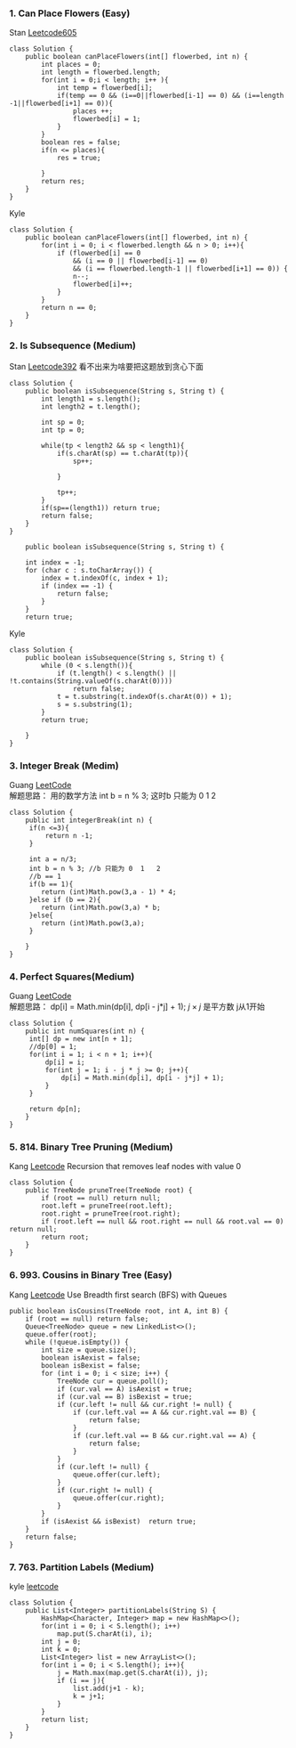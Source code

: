 ### 1. Can Place Flowers (Easy)
Stan
[Leetcode605](https://leetcode.com/problems/can-place-flowers/description/)

```
class Solution {
    public boolean canPlaceFlowers(int[] flowerbed, int n) {
        int places = 0;
        int length = flowerbed.length;
        for(int i = 0;i < length; i++ ){
            int temp = flowerbed[i];
            if(temp == 0 && (i==0||flowerbed[i-1] == 0) && (i==length -1||flowerbed[i+1] == 0)){
                places ++;
                flowerbed[i] = 1;
            }
        }
        boolean res = false;      
        if(n <= places){
            res = true;
            
        }
        return res;
    }
}
```

Kyle
```
class Solution {
    public boolean canPlaceFlowers(int[] flowerbed, int n) {
        for(int i = 0; i < flowerbed.length && n > 0; i++){
            if (flowerbed[i] == 0 
                && (i == 0 || flowerbed[i-1] == 0)
                && (i == flowerbed.length-1 || flowerbed[i+1] == 0)) {
                n--;
                flowerbed[i]++;
            }
        }
        return n == 0;
    }
}
```

### 2. Is Subsequence (Medium)
Stan
[Leetcode392](https://leetcode.com/problems/is-subsequence/submissions/)
看不出来为啥要把这题放到贪心下面
```
class Solution {
    public boolean isSubsequence(String s, String t) {
        int length1 = s.length();
        int length2 = t.length();
        
        int sp = 0;
        int tp = 0;
        
        while(tp < length2 && sp < length1){
            if(s.charAt(sp) == t.charAt(tp)){
                sp++;
                
            }
            
            tp++;
        }
        if(sp==(length1)) return true;
        return false;
    }
}

```
```
    public boolean isSubsequence(String s, String t) {

    int index = -1;
    for (char c : s.toCharArray()) {
        index = t.indexOf(c, index + 1);
        if (index == -1) {
            return false;
        }
    }
    return true;
```
Kyle

```
class Solution {
    public boolean isSubsequence(String s, String t) {
        while (0 < s.length()){
            if (t.length() < s.length() || !t.contains(String.valueOf(s.charAt(0))))
                return false;
            t = t.substring(t.indexOf(s.charAt(0)) + 1);
            s = s.substring(1);
        }
        return true;
        
    }
}
```
### 3. Integer Break (Medim)
Guang
[LeetCode](https://leetcode.com/problems/integer-break/description/) <br> 解题思路： 用的数学方法  int b = n % 3;  这时b 只能为 0  1   2 
```
class Solution {
    public int integerBreak(int n) {
     if(n <=3){
         return n -1; 
     }

     int a = n/3;
     int b = n % 3; //b 只能为 0  1   2 
     //b == 1
     if(b == 1){
        return (int)Math.pow(3,a - 1) * 4;
     }else if (b == 2){
        return (int)Math.pow(3,a) * b;
     }else{
        return (int)Math.pow(3,a);
     }

    }
}
```

### 4. Perfect Squares(Medium)
Guang
[LeetCode](https://leetcode.com/problems/perfect-squares/description/)  <br> 解题思路：  dp[i] = Math.min(dp[i], dp[i - j*j] + 1); $j \times j$ 是平方数 j从1开始
```
class Solution {
    public int numSquares(int n) {  
     int[] dp = new int[n + 1];
     //dp[0] = 1; 
     for(int i = 1; i < n + 1; i++){
         dp[i] = i;
         for(int j = 1; i - j * j >= 0; j++){
             dp[i] = Math.min(dp[i], dp[i - j*j] + 1);
         }
     }
     
     return dp[n];
    }
}
```
### 5. 814. Binary Tree Pruning (Medium)
Kang
[Leetcode](https://leetcode.com/problems/binary-tree-pruning/) Recursion that removes leaf nodes with value 0

```
class Solution {
    public TreeNode pruneTree(TreeNode root) {
        if (root == null) return null;
        root.left = pruneTree(root.left);
        root.right = pruneTree(root.right);
        if (root.left == null && root.right == null && root.val == 0) return null;
        return root;
    }
}
```
### 6. 993. Cousins in Binary Tree (Easy)
Kang
[Leetcode](https://leetcode.com/problems/binary-tree-pruning/) Use Breadth first search (BFS) with Queues
```
public boolean isCousins(TreeNode root, int A, int B) {
    if (root == null) return false;
	Queue<TreeNode> queue = new LinkedList<>();
	queue.offer(root);
	while (!queue.isEmpty()) {
		int size = queue.size();
		boolean isAexist = false;		
		boolean isBexist = false;		
		for (int i = 0; i < size; i++) {
			TreeNode cur = queue.poll();
            if (cur.val == A) isAexist = true;
            if (cur.val == B) isBexist = true;
			if (cur.left != null && cur.right != null) { 
				if (cur.left.val == A && cur.right.val == B) { 
					return false;
				}
				if (cur.left.val == B && cur.right.val == A) { 
					return false;
				}
			}
			if (cur.left != null) {
				queue.offer(cur.left);
			}
			if (cur.right != null) {
				queue.offer(cur.right);
			}
		}
		if (isAexist && isBexist)  return true;
	}
	return false;
}
```

### 7. 763. Partition Labels (Medium)
kyle
[leetcode](https://leetcode.com/problems/partition-labels/description/)

```
class Solution {
    public List<Integer> partitionLabels(String S) {
        HashMap<Character, Integer> map = new HashMap<>();
        for(int i = 0; i < S.length(); i++)
            map.put(S.charAt(i), i);
        int j = 0;
        int k = 0;
        List<Integer> list = new ArrayList<>();
        for(int i = 0; i < S.length(); i++){
            j = Math.max(map.get(S.charAt(i)), j);
            if (i == j){
                list.add(j+1 - k);
                k = j+1;
            }     
        }
        return list;
    }
}
```
